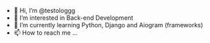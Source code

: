 - 👋 Hi, I’m @testologgg
- 👀 I’m interested in Back-end Development
- 🌱 I’m currently learning Python, Django and Aiogram (frameworks)
- 📫 How to reach me ...

<!---
testologgg/testologgg is a ✨ special ✨ repository because its `README.md` (this file) appears on your GitHub profile.
You can click the Preview link to take a look at your changes.
--->
